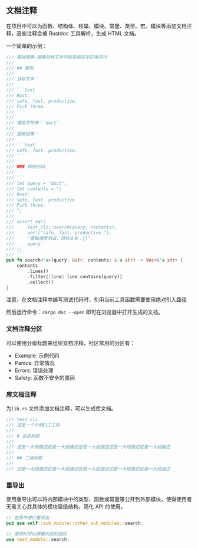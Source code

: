 ## 文档注释

在项目中可以为函数、结构体、枚举、模块、常量、类型、宏、模块等添加文档注释，这些注释会被 Rustdoc 工具解析，生成 HTML 文档。

一个简单的示例：

````rust
/// 基础搜索-搜索目标文本中包含指定字符串的行
///
/// ## 案例
///
/// 目标文本：
///
/// ```text
/// Rust:
/// safe, fast, productive.
/// Pick three.
/// ```
///
/// 搜索字符串：`duct`
///
/// 搜索结果：
///
/// ```text
/// safe, fast, productive.
/// ```
///
/// ### 样例代码
///
/// ```
/// let query = "duct";
/// let contents = "\
/// Rust:
/// safe, fast, productive.
/// Pick three.
/// ";
///
/// assert_eq!(
///     test_cli::search(query, contents),
///     vec!["safe, fast, productive."],
///     "基础搜索测试，目标文本：{}",
///     query
/// );
/// ```
pub fn search<'a>(query: &str, contents: &'a str) -> Vec<&'a str> {
    contents
        .lines()
        .filter(|line| line.contains(query))
        .collect()
}
````

注意，在文档注释中编写测试代码时，引用当前工具函数需要使用绝对引入路径

然后运行命令：`cargo doc --open` 即可在浏览器中打开生成的文档。

### 文档注释分区

可以使用分级标题来组织文档注释，社区常用的分区有：

- Example: 示例代码
- Panics: 异常情况
- Errors: 错误处理
- Safety: 函数不安全的原因

### 库文档注释

为`lib.rs` 文件添加文档注释，可以生成库文档。

```rust
//! test_cli
//! 这是一个示例CLI工具
//!
//! # 这是标题
//!
//! 这是一大段描述这是一大段描述这是一大段描述这是一大段描述这是一大段描述
//!
//! ## 二级标题
//!
//! 这是一大段描述这是一大段描述这是一大段描述这是一大段描述这是一大段描述
```

### 重导出

使用重导出可以将内部模块中的类型、函数或常量等公开到外部模块，使得使用者无需关心其具体的模块层级结构，简化 API 的使用。

```rust
// 在库中进行重导出
pub use self::sub_module::other_sub_modules::search;

// 使用时可以屏蔽内层的结构
use test_module::search;
```
